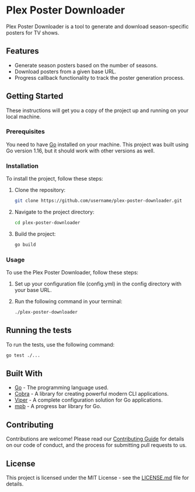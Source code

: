 # Plex Poster Downloader

Plex Poster Downloader is a tool to generate and download season-specific posters for TV shows.

## Features

- Generate season posters based on the number of seasons.
- Download posters from a given base URL.
- Progress callback functionality to track the poster generation process.

## Getting Started

These instructions will get you a copy of the project up and running on your local machine.

### Prerequisites

You need to have [Go](https://golang.org/) installed on your machine. This project was built using Go version 1.16, but it should work with other versions as well.

### Installation

To install the project, follow these steps:

1. Clone the repository:

   ```bash
   git clone https://github.com/username/plex-poster-downloader.git
   ```

2. Navigate to the project directory:

   ```bash
   cd plex-poster-downloader
   ```

3. Build the project:

   ```bash
   go build
   ```

### Usage

To use the Plex Poster Downloader, follow these steps:

1. Set up your configuration file (config.yml) in the config directory with your base URL.

2. Run the following command in your terminal:

   ```bash
   ./plex-poster-downloader
   ```

## Running the tests

To run the tests, use the following command:

```bash
go test ./...
```

## Built With

- [Go](https://golang.org/) - The programming language used.
- [Cobra](https://github.com/spf13/cobra) - A library for creating powerful modern CLI applications.
- [Viper](https://github.com/spf13/viper) - A complete configuration solution for Go applications.
- [mpb](https://github.com/vbauerster/mpb) - A progress bar library for Go.

## Contributing

Contributions are welcome! Please read our [Contributing Guide](CONTRIBUTING.md) for details on our code of conduct, and the process for submitting pull requests to us.

## License

This project is licensed under the MIT License - see the [LICENSE.md](LICENSE.md) file for details.
